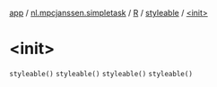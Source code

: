 [app](../../../index.md) / [nl.mpcjanssen.simpletask](../../index.md) / [R](../index.md) / [styleable](index.md) / [&lt;init&gt;](.)

# &lt;init&gt;

`styleable()`
`styleable()`
`styleable()`
`styleable()`